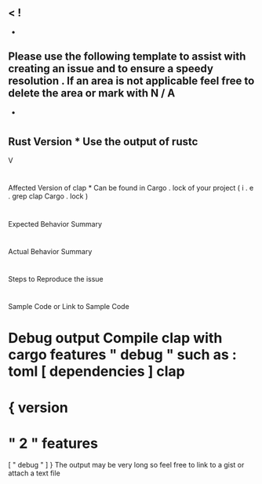 <
!
-
-
Please
use
the
following
template
to
assist
with
creating
an
issue
and
to
ensure
a
speedy
resolution
.
If
an
area
is
not
applicable
feel
free
to
delete
the
area
or
mark
with
N
/
A
-
-
>
#
#
#
Rust
Version
*
Use
the
output
of
rustc
-
V
#
#
#
Affected
Version
of
clap
*
Can
be
found
in
Cargo
.
lock
of
your
project
(
i
.
e
.
grep
clap
Cargo
.
lock
)
#
#
#
Expected
Behavior
Summary
#
#
#
Actual
Behavior
Summary
#
#
#
Steps
to
Reproduce
the
issue
#
#
#
Sample
Code
or
Link
to
Sample
Code
#
#
#
Debug
output
Compile
clap
with
cargo
features
"
debug
"
such
as
:
toml
[
dependencies
]
clap
=
{
version
=
"
2
"
features
=
[
"
debug
"
]
}
The
output
may
be
very
long
so
feel
free
to
link
to
a
gist
or
attach
a
text
file
